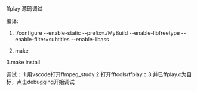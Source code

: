 ffplay 源码调试

编译:
1.  ./configure --enable-static --prefix=./MyBuild --enable-libfreetype --enable-filter=subtitles --enable-libass

2.  make

3.make install

调试：
1.用vscode打开ffmpeg_study
2.打开fftools/ffplay.c
3.并已ffplay.c为目标，点击debugging开始调试
